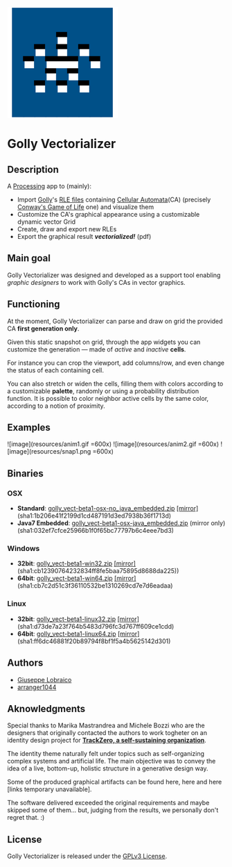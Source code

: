 ![image](resources/icon.png)

# Golly Vectorializer

## Description

A [Processing](https://processing.org/)  app to (mainly):

* Import [Golly](http://golly.sourceforge.net/)'s
  [RLE files](http://golly.sourceforge.net/Help/formats.html#rle)
  containing
  [Cellular Automata](https://en.wikipedia.org/wiki/Cellular_automaton)(CA) 
  (precisely
  [Conway's Game of Life](https://en.wikipedia.org/wiki/Conway%27s_Game_of_Life)
  one) and visualize them
* Customize the CA's graphical appearance using a customizable dynamic vector Grid
* Create, draw and export new RLEs
* Export the graphical result ***vectorialized!*** (pdf)

## Main goal

Golly Vectorializer was designed and developed as a support tool enabling
*graphic designers* to work with Golly's CAs in vector graphics. 

## Functioning

At the moment, Golly Vectorializer can parse and draw on grid the
provided CA **first generation only**.

Given this static snapshot on grid, through the app widgets you can customize the generation — made of *active* and *inactive* **cells**.

For instance you can crop the viewport, add columns/row, and even change the status of each containing cell.

You can also stretch or widen the cells, filling them with colors
according to a customizable **palette**, randomly or using a
probability distribution function. It is possible to color neighbor
active cells by the same color, according to a notion of proximity.


## Examples
![image](resources/anim1.gif =600x)
![image](resources/anim2.gif =600x)
![image](resources/snap1.png =600x)

## Binaries

### OSX

* **Standard**: 
[golly_vect-beta1-osx-no_java_embedded.zip](compiled_binaries/golly_vect-beta1-osx-no_java_embedded.zip) [[mirror]](http://sharped.net/golly_vect/compiled_binaries/golly_vect-beta1-no_java_embedded.zip) (sha1:1b206e41f2199d1cd487191d3ed7938b36f1713d)
* **Java7 Embedded**: [golly_vect-beta1-osx-java_embedded.zip](http://sharped.net/golly_vect/compiled_binaries/golly_vect-beta1-osx-java_embedded.zip) (mirror only) (sha1:032ef7cfce25966b1f0f65bc77797b6c4eee7bd3)

### Windows

* **32bit**: [golly_vect-beta1-win32.zip](compiled_binaries/golly_vect-beta1-win32.zip) [[mirror]](http://sharped.net/golly_vect/compiled_binaries/golly_vect-beta1-win32.zip) (sha1:cb12390764232834ff8fe5baa75895d8688da225))
* **64bit**: [golly_vect-beta1-win64.zip](compiled_binaries/golly_vect-beta1-win32.zip) [[mirror]](http://sharped.net/golly_vect/compiled_binaries/golly_vect-beta1-win64.zip) (sha1:cb7c2d51c3f36110532be1310269cd7e7d6eadaa)


### Linux

* **32bit**: [golly_vect-beta1-linux32.zip](compiled_binaries/golly_vect-beta1-linux32.zip) [[mirror]](http://sharped.net/golly_vect/compiled_binaries/golly_vect-beta1-linux32.zip) (sha1:d73de7a23f764b5483d796fc3d767ff609ce1cdd)
* **64bit**: [golly_vect-beta1-linux64.zip](compiled_binaries/golly_vect-beta1-linux64.zip) [[mirror]](http://sharped.net/golly_vect/compiled_binaries/golly_vect-beta1-linux64.zip) (sha1:ff6dc46881f20b89794f8bf1f5a4b5625142d301)

## Authors

* [Giuseppe Lobraico](http://github.com/your)
* [arranger1044](http://github.com/arranger1044)



## Aknowledgments

Special thanks to Marika Mastrandrea and Michele Bozzi who are the
designers that originally contacted the authors to work togheter on an
identity design project for **[TrackZero, a self-sustaining organization](http://www.trackzero.org/)**.

The identity theme naturally felt under topics such as self-organizing
complex systems and artificial life. The main objective was to convey
the idea of a live, bottom-up, holistic structure in a generative design way.

Some of the produced graphical artifacts can be found here, here and
here [links temporary unavailable].

The software delivered exceeded the original requirements and maybe skipped some of them... but, judging from the results, we personally don't regret that. :)

## License
Golly Vectorializer is released under the [GPLv3 License](http://www.gnu.org/licenses/gpl-3.0.en.html).
